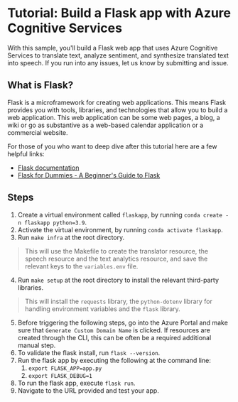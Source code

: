 # Tutorial: Build a Flask app with Azure Cognitive Services

With this sample, you'll build a Flask web app that uses Azure Cognitive Services to translate text, analyze sentiment, and synthesize translated text into speech. If you run into any issues, let us know by submitting and issue.

## What is Flask?

Flask is a microframework for creating web applications. This means Flask provides you with tools, libraries, and technologies that allow you to build a web application. This web application can be some web pages, a blog, a wiki or go as substantive as a web-based calendar application or a commercial website.

For those of you who want to deep dive after this tutorial here are a few helpful links:

* [Flask documentation](http://flask.pocoo.org/)
* [Flask for Dummies - A Beginner's Guide to Flask](https://codeburst.io/flask-for-dummies-a-beginners-guide-to-flask-part-uno-53aec6afc5b1)
## Steps
1. Create a virtual environment called `flaskapp`, by running `conda create -n flaskapp python=3.9`.
2. Activate the virtual environment, by running `conda activate flaskapp`.
3. Run `make infra` at the root directory. 
> This will use the Makefile to create the translator resource, the
   speech resource and the text analytics resource, and save the relevant keys to the `variables.env` file.
4. Run `make setup` at the root directory to install the relevant third-party libraries. 
> This will install the `requests` library, the `python-dotenv` library for handling environment variables and the `flask` library.
5. Before triggering the following steps, go into the Azure Portal and make sure that `Generate Custom Domain
   Name` is clicked. If resources are created through the CLI, this can be often be a required additional
   manual step.
6. To validate the flask install, run `flask --version`.
7. Run the flask app by executing the following at the command line:
	1. `export FLASK_APP=app.py`
	2. `export FLASK_DEBUG=1`
8. To run the flask app, execute `flask run`.
9. Navigate to the URL provided and test your app.
